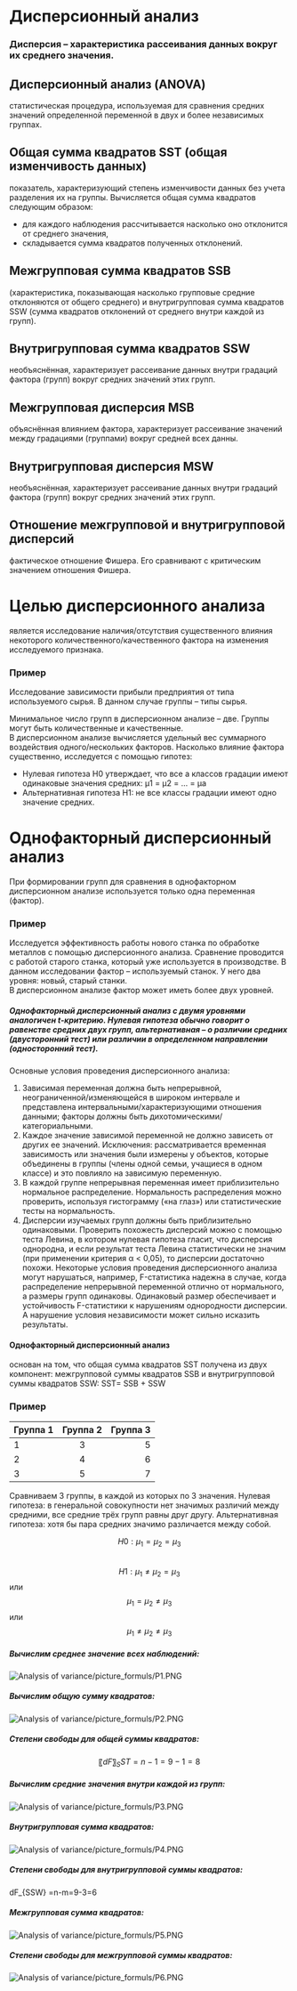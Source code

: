 # Дисперсионный анализ  
### Дисперсия – характеристика рассеивания данных вокруг их среднего значения.
 
## Дисперсионный анализ (ANOVA)  
статистическая процедура, используемая для сравнения средних значений определенной переменной в двух и более независимых группах.

## Общая сумма квадратов SST (общая изменчивость данных)      
показатель, характеризующий степень изменчивости данных без учета разделения их на группы. Вычисляется общая сумма квадратов следующим образом: 
+	для каждого наблюдения рассчитывается насколько оно отклонится от среднего значения,
+	складывается сумма квадратов полученных отклонений.
  

## Межгрупповая сумма квадратов SSB   
(характеристика, показывающая насколько групповые средние отклоняются от общего среднего) и внутригрупповая сумма квадратов SSW (сумма квадратов отклонений от среднего внутри каждой из групп).

## Внутригрупповая сумма квадратов SSW   
необъяснённая, характеризует рассеивание данных внутри градаций фактора (групп) вокруг средних значений этих групп.

## Межгрупповая дисперсия MSB  
объяснённая влиянием фактора, характеризует рассеивание значений между градациями (группами) вокруг средней всех данны.

## Внутригрупповая дисперсия MSW  
необъяснённая, характеризует рассеивание данных внутри градаций фактора (групп) вокруг средних значений этих групп.


## Отношение межгрупповой и внутригрупповой дисперсий  
фактическое отношение Фишера. Его сравнивают с критическим значением отношения Фишера.   

# Целью дисперсионного анализа  
является исследование наличия/отсутствия существенного влияния некоторого количественного/качественного фактора на изменения исследуемого признака.

### Пример  
Исследование зависимости прибыли предприятия от типа используемого сырья. В данном случае группы – типы сырья.

Минимальное число групп в дисперсионном анализе – две. Группы могут быть количественные и качественные.  
В дисперсионном анализе вычисляется удельный вес суммарного воздействия одного/нескольких факторов. Насколько влияние фактора существенно, исследуется с помощью гипотез:  
+	Нулевая гипотеза H0 утверждает, что все a классов градации имеют одинаковые значения средних: μ1 = μ2 = ... = μa 
+	Альтернативная гипотеза H1: не все классы градации имеют одно значение средних.


# **Однофакторный дисперсионный анализ**  
При формировании групп для сравнения в однофакторном дисперсионном анализе используется только одна переменная (фактор).   
### **Пример**  
Исследуется эффективность работы нового станка по обработке металлов с помощью дисперсионного анализа. Сравнение проводится с работой старого станка, который уже используется в производстве. В данном исследовании фактор – используемый станок. У него два уровня: новый, старый станки.   
В дисперсионном анализе фактор может иметь более двух уровней.  
##### Однофакторный дисперсионный анализ с двумя уровнями аналогичен t-критерию. Нулевая гипотеза обычно говорит о равенстве средних двух групп, альтернативная – о различии средних (двусторонний тест) или различии в определенном направлении (односторонний тест). 
Основные условия проведения дисперсионного анализа: 
1.	Зависимая переменная должна быть непрерывной, неограниченной/изменяющейся в широком интервале и представлена интервальными/характеризующими отношения данными; факторы должны быть дихотомическими/категориальными. 
2. Каждое значение зависимой переменной не должно зависеть от других ее значений. 
Исключения: рассматривается временная зависимость или значения были измерены у объектов, которые объединены в группы (члены одной семьи, учащиеся в одном классе) и это повлияло на зависимую переменную. 
3.	В каждой группе непрерывная переменная имеет приблизительно нормальное распределение. Нормальность распределения можно проверить, используя гистограмму («на глаз») или статистические тесты на нормальность.
4.	Дисперсии изучаемых групп должны быть приблизительно одинаковыми. Проверить похожесть дисперсий можно с помощью теста Левина, в котором нулевая гипотеза гласит, что дисперсия однородна, и если результат теста Левина статистически не значим (при применении критерия α < 0,05), то дисперсии достаточно похожи. 
Некоторые условия проведения дисперсионного анализа могут нарушаться, например, F-статистика надежна в случае, когда распределение непрерывной переменной отлично от нормального, а размеры групп одинаковы. Одинаковый размер обеспечивает и устойчивость F-статистики к нарушениям однородности дисперсии. А нарушение условия независимости может сильно исказить результаты. 
#### Однофакторный дисперсионный анализ  
основан на том, что общая сумма квадратов SST получена из двух компонент: межгрупповой суммы квадратов SSB и внутригрупповой суммы квадратов SSW:
SST= SSB + SSW
### **Пример**  
| Группа 1 | Группа 2 | Группа 3 |
|----------------|:---------:|----------------:|
|1|3|5|
|2|4|6|
|3|5|7|

Сравниваем 3 группы, в каждой из которых по 3 значения. 
Нулевая гипотеза: в генеральной совокупности нет значимых различий между средними, все средние трёх групп равны друг другу. Альтернативная гипотеза: хотя бы пара средних значимо различается между собой.

$$ H0: μ_{1}=μ_{2}=μ_{3} $$  
$$ H1: μ_{1} ≠μ_2=μ_{3} $$ или  
$$μ_1=μ_{2}≠μ_{3} $$  или  
$$μ_{1}≠μ_{2}≠μ_{3} $$  
  
##### Вычислим среднее значение всех наблюдений:  

![Analysis of variance/picture_formuls/P1.PNG](https://github.com/Raccoonn78/4kursPython/blob/e8a8281f42e4afb2204bfe75eca9caabbb49acf9/Analysis%20of%20variance/picture_formuls/P1.PNG)  

##### Вычислим общую сумму квадратов:  
![Analysis of variance/picture_formuls/P2.PNG](https://github.com/Raccoonn78/4kursPython/blob/613e2e66c53648fd2b088b263d86b3f67141d14b/Analysis%20of%20variance/picture_formuls/P2.PNG)  
##### Степени свободы для общей суммы квадратов:
$$  〖dF〗_SST=n-1=9-1=8  $$
##### Вычислим средние значения внутри каждой из групп: 
![Analysis of variance/picture_formuls/P3.PNG](https://github.com/Raccoonn78/4kursPython/blob/613e2e66c53648fd2b088b263d86b3f67141d14b/Analysis%20of%20variance/picture_formuls/P3.PNG)  
##### Внутригрупповая сумма квадратов:
![Analysis of variance/picture_formuls/P4.PNG](https://github.com/Raccoonn78/4kursPython/blob/613e2e66c53648fd2b088b263d86b3f67141d14b/Analysis%20of%20variance/picture_formuls/P4.PNG)  
##### Степени свободы для внутригрупповой суммы квадратов:
dF_{SSW} =n-m=9-3=6
##### Межгрупповая сумма квадратов:
![Analysis of variance/picture_formuls/P5.PNG](https://github.com/Raccoonn78/4kursPython/blob/613e2e66c53648fd2b088b263d86b3f67141d14b/Analysis%20of%20variance/picture_formuls/P5.PNG)  
##### Степени свободы для межгрупповой суммы квадратов:
![Analysis of variance/picture_formuls/P6.PNG](https://github.com/Raccoonn78/4kursPython/blob/613e2e66c53648fd2b088b263d86b3f67141d14b/Analysis%20of%20variance/picture_formuls/P6.PNG)  
